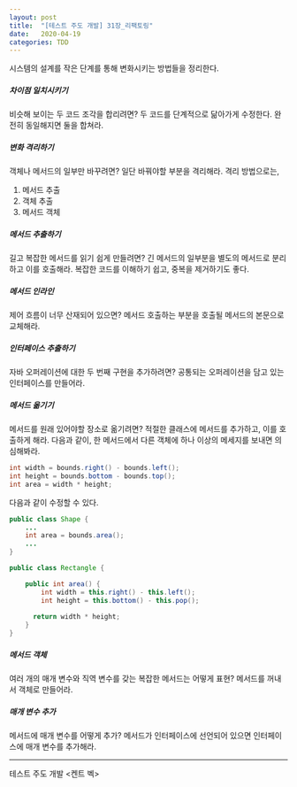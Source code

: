 ```yaml
---
layout: post
title:  "[테스트 주도 개발] 31장_리팩토링"
date:   2020-04-19
categories: TDD
---
```


시스템의 설계를 작은 단계를 통해 변화시키는 방법들을 정리한다.

##### 차이점 일치시키기

비슷해 보이는 두 코드 조각을 합리려면?
두 코드를 단계적으로 닮아가게 수정한다. 완전히 동일해지면 둘을 합쳐라.

##### 변화 격리하기

객체나 메서드의 일부만 바꾸려면?
일단 바꿔야할 부분을 격리해라. 격리 방법으로는,

1. 메서드 추출
2. 객체 추출
3. 메서드 객체

##### 메서드 추출하기

길고 복잡한 메서드를 읽기 쉽게 만들려면?
긴 메서드의 일부분을 별도의 메서드로 분리하고 이를 호출해라. 복잡한 코드를 이해하기 쉽고, 중복을 제거하기도 좋다. 

##### 메서드 인라인

제어 흐름이 너무 산재되어 있으면?
메서드 호출하는 부분을 호출될 메서드의 본문으로 교체해라.

##### 인터페이스 추출하기

자바 오퍼레이션에 대한 두 번째 구현을 추가하려면?
공통되는 오퍼레이션을 담고 있는 인터페이스를 만들어라.

##### 메서드 옮기기

메서드를 원래 있어야할 장소로 옮기려면?
적절한 클래스에 메서드를 추가하고, 이를 호출하게 해라. 다음과 같이, 한 메서드에서 다른 객체에 하나 이상의 메세지를 보내면 의심해봐라.

```java
int width = bounds.right() - bounds.left();
int height = bounds.bottom - bounds.top();
int area = width * height;
```

다음과 같이 수정할 수 있다.

```java
public class Shape {
    ...
    int area = bounds.area();
    ...
}
```

```java
public class Rectangle {

    public int area() {
        int width = this.right() - this.left();
        int height = this.bottom() - this.pop();
        
      return width * height;
    }
}
```

##### 메서드 객체

여러 개의 매개 변수와 직역 변수를 갖는 복잡한 메서드는 어떻게 표현?
메서드를 꺼내서 객체로 만들어라. 

##### 매개 변수 추가

메서드에 매개 변수를 어떻게 추가?
메서드가 인터페이스에 선언되어 있으면 인터페이스에 매개 변수를 추가해라.

---

테스트 주도 개발 <켄트 벡>
